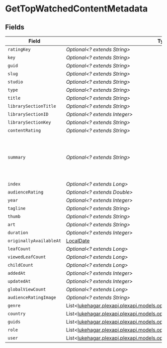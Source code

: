 # GetTopWatchedContentMetadata


## Fields

| Field                                                                                                                                                                                                                                                                       | Type                                                                                                                                                                                                                                                                        | Required                                                                                                                                                                                                                                                                    | Description                                                                                                                                                                                                                                                                 | Example                                                                                                                                                                                                                                                                     |
| --------------------------------------------------------------------------------------------------------------------------------------------------------------------------------------------------------------------------------------------------------------------------- | --------------------------------------------------------------------------------------------------------------------------------------------------------------------------------------------------------------------------------------------------------------------------- | --------------------------------------------------------------------------------------------------------------------------------------------------------------------------------------------------------------------------------------------------------------------------- | --------------------------------------------------------------------------------------------------------------------------------------------------------------------------------------------------------------------------------------------------------------------------- | --------------------------------------------------------------------------------------------------------------------------------------------------------------------------------------------------------------------------------------------------------------------------- |
| `ratingKey`                                                                                                                                                                                                                                                                 | *Optional<? extends String>*                                                                                                                                                                                                                                                | :heavy_minus_sign:                                                                                                                                                                                                                                                          | N/A                                                                                                                                                                                                                                                                         | 17                                                                                                                                                                                                                                                                          |
| `key`                                                                                                                                                                                                                                                                       | *Optional<? extends String>*                                                                                                                                                                                                                                                | :heavy_minus_sign:                                                                                                                                                                                                                                                          | N/A                                                                                                                                                                                                                                                                         | /library/metadata/17                                                                                                                                                                                                                                                        |
| `guid`                                                                                                                                                                                                                                                                      | *Optional<? extends String>*                                                                                                                                                                                                                                                | :heavy_minus_sign:                                                                                                                                                                                                                                                          | N/A                                                                                                                                                                                                                                                                         | plex://movie/5d77683f6f4521001ea9dc53                                                                                                                                                                                                                                       |
| `slug`                                                                                                                                                                                                                                                                      | *Optional<? extends String>*                                                                                                                                                                                                                                                | :heavy_minus_sign:                                                                                                                                                                                                                                                          | N/A                                                                                                                                                                                                                                                                         | waterloo-road                                                                                                                                                                                                                                                               |
| `studio`                                                                                                                                                                                                                                                                    | *Optional<? extends String>*                                                                                                                                                                                                                                                | :heavy_minus_sign:                                                                                                                                                                                                                                                          | N/A                                                                                                                                                                                                                                                                         | Universal Pictures                                                                                                                                                                                                                                                          |
| `type`                                                                                                                                                                                                                                                                      | *Optional<? extends String>*                                                                                                                                                                                                                                                | :heavy_minus_sign:                                                                                                                                                                                                                                                          | N/A                                                                                                                                                                                                                                                                         | movie                                                                                                                                                                                                                                                                       |
| `title`                                                                                                                                                                                                                                                                     | *Optional<? extends String>*                                                                                                                                                                                                                                                | :heavy_minus_sign:                                                                                                                                                                                                                                                          | N/A                                                                                                                                                                                                                                                                         | Serenity                                                                                                                                                                                                                                                                    |
| `librarySectionTitle`                                                                                                                                                                                                                                                       | *Optional<? extends String>*                                                                                                                                                                                                                                                | :heavy_minus_sign:                                                                                                                                                                                                                                                          | N/A                                                                                                                                                                                                                                                                         | Movies                                                                                                                                                                                                                                                                      |
| `librarySectionID`                                                                                                                                                                                                                                                          | *Optional<? extends Integer>*                                                                                                                                                                                                                                               | :heavy_minus_sign:                                                                                                                                                                                                                                                          | N/A                                                                                                                                                                                                                                                                         | 1                                                                                                                                                                                                                                                                           |
| `librarySectionKey`                                                                                                                                                                                                                                                         | *Optional<? extends String>*                                                                                                                                                                                                                                                | :heavy_minus_sign:                                                                                                                                                                                                                                                          | N/A                                                                                                                                                                                                                                                                         | /library/sections/1                                                                                                                                                                                                                                                         |
| `contentRating`                                                                                                                                                                                                                                                             | *Optional<? extends String>*                                                                                                                                                                                                                                                | :heavy_minus_sign:                                                                                                                                                                                                                                                          | N/A                                                                                                                                                                                                                                                                         | PG-13                                                                                                                                                                                                                                                                       |
| `summary`                                                                                                                                                                                                                                                                   | *Optional<? extends String>*                                                                                                                                                                                                                                                | :heavy_minus_sign:                                                                                                                                                                                                                                                          | N/A                                                                                                                                                                                                                                                                         | Serenity continues the story of the TV series it was based upon ("Firefly"). River Tam had a secret - one in which she's not even aware - so dangerous, no one's safe, as an Alliance operative's sent to capture her, and all others are considered irrelevant to his job. |
| `index`                                                                                                                                                                                                                                                                     | *Optional<? extends Long>*                                                                                                                                                                                                                                                  | :heavy_minus_sign:                                                                                                                                                                                                                                                          | N/A                                                                                                                                                                                                                                                                         | 1                                                                                                                                                                                                                                                                           |
| `audienceRating`                                                                                                                                                                                                                                                            | *Optional<? extends Double>*                                                                                                                                                                                                                                                | :heavy_minus_sign:                                                                                                                                                                                                                                                          | N/A                                                                                                                                                                                                                                                                         | 9.1                                                                                                                                                                                                                                                                         |
| `year`                                                                                                                                                                                                                                                                      | *Optional<? extends Integer>*                                                                                                                                                                                                                                               | :heavy_minus_sign:                                                                                                                                                                                                                                                          | N/A                                                                                                                                                                                                                                                                         | 2005                                                                                                                                                                                                                                                                        |
| `tagline`                                                                                                                                                                                                                                                                   | *Optional<? extends String>*                                                                                                                                                                                                                                                | :heavy_minus_sign:                                                                                                                                                                                                                                                          | N/A                                                                                                                                                                                                                                                                         | They aim to misbehave.                                                                                                                                                                                                                                                      |
| `thumb`                                                                                                                                                                                                                                                                     | *Optional<? extends String>*                                                                                                                                                                                                                                                | :heavy_minus_sign:                                                                                                                                                                                                                                                          | N/A                                                                                                                                                                                                                                                                         | /library/metadata/17/thumb/1705637165                                                                                                                                                                                                                                       |
| `art`                                                                                                                                                                                                                                                                       | *Optional<? extends String>*                                                                                                                                                                                                                                                | :heavy_minus_sign:                                                                                                                                                                                                                                                          | N/A                                                                                                                                                                                                                                                                         | /library/metadata/17/art/1705637165                                                                                                                                                                                                                                         |
| `duration`                                                                                                                                                                                                                                                                  | *Optional<? extends Integer>*                                                                                                                                                                                                                                               | :heavy_minus_sign:                                                                                                                                                                                                                                                          | N/A                                                                                                                                                                                                                                                                         | 141417                                                                                                                                                                                                                                                                      |
| `originallyAvailableAt`                                                                                                                                                                                                                                                     | [LocalDate](https://docs.oracle.com/javase/8/docs/api/java/time/LocalDate.html)                                                                                                                                                                                             | :heavy_minus_sign:                                                                                                                                                                                                                                                          | N/A                                                                                                                                                                                                                                                                         | 2005-09-29 00:00:00 +0000 UTC                                                                                                                                                                                                                                               |
| `leafCount`                                                                                                                                                                                                                                                                 | *Optional<? extends Long>*                                                                                                                                                                                                                                                  | :heavy_minus_sign:                                                                                                                                                                                                                                                          | N/A                                                                                                                                                                                                                                                                         | 222                                                                                                                                                                                                                                                                         |
| `viewedLeafCount`                                                                                                                                                                                                                                                           | *Optional<? extends Long>*                                                                                                                                                                                                                                                  | :heavy_minus_sign:                                                                                                                                                                                                                                                          | N/A                                                                                                                                                                                                                                                                         | 100                                                                                                                                                                                                                                                                         |
| `childCount`                                                                                                                                                                                                                                                                | *Optional<? extends Long>*                                                                                                                                                                                                                                                  | :heavy_minus_sign:                                                                                                                                                                                                                                                          | N/A                                                                                                                                                                                                                                                                         | 13                                                                                                                                                                                                                                                                          |
| `addedAt`                                                                                                                                                                                                                                                                   | *Optional<? extends Integer>*                                                                                                                                                                                                                                               | :heavy_minus_sign:                                                                                                                                                                                                                                                          | N/A                                                                                                                                                                                                                                                                         | 1705637164                                                                                                                                                                                                                                                                  |
| `updatedAt`                                                                                                                                                                                                                                                                 | *Optional<? extends Integer>*                                                                                                                                                                                                                                               | :heavy_minus_sign:                                                                                                                                                                                                                                                          | N/A                                                                                                                                                                                                                                                                         | 1705637165                                                                                                                                                                                                                                                                  |
| `globalViewCount`                                                                                                                                                                                                                                                           | *Optional<? extends Long>*                                                                                                                                                                                                                                                  | :heavy_minus_sign:                                                                                                                                                                                                                                                          | N/A                                                                                                                                                                                                                                                                         | 80                                                                                                                                                                                                                                                                          |
| `audienceRatingImage`                                                                                                                                                                                                                                                       | *Optional<? extends String>*                                                                                                                                                                                                                                                | :heavy_minus_sign:                                                                                                                                                                                                                                                          | N/A                                                                                                                                                                                                                                                                         | rottentomatoes://image.rating.upright                                                                                                                                                                                                                                       |
| `genre`                                                                                                                                                                                                                                                                     | List<[lukehagar.plexapi.plexapi.models.operations.GetTopWatchedContentGenre](../../models/operations/GetTopWatchedContentGenre.md)>                                                                                                                                         | :heavy_minus_sign:                                                                                                                                                                                                                                                          | N/A                                                                                                                                                                                                                                                                         |                                                                                                                                                                                                                                                                             |
| `country`                                                                                                                                                                                                                                                                   | List<[lukehagar.plexapi.plexapi.models.operations.GetTopWatchedContentCountry](../../models/operations/GetTopWatchedContentCountry.md)>                                                                                                                                     | :heavy_minus_sign:                                                                                                                                                                                                                                                          | N/A                                                                                                                                                                                                                                                                         |                                                                                                                                                                                                                                                                             |
| `guids`                                                                                                                                                                                                                                                                     | List<[lukehagar.plexapi.plexapi.models.operations.GetTopWatchedContentGuids](../../models/operations/GetTopWatchedContentGuids.md)>                                                                                                                                         | :heavy_minus_sign:                                                                                                                                                                                                                                                          | N/A                                                                                                                                                                                                                                                                         |                                                                                                                                                                                                                                                                             |
| `role`                                                                                                                                                                                                                                                                      | List<[lukehagar.plexapi.plexapi.models.operations.GetTopWatchedContentRole](../../models/operations/GetTopWatchedContentRole.md)>                                                                                                                                           | :heavy_minus_sign:                                                                                                                                                                                                                                                          | N/A                                                                                                                                                                                                                                                                         |                                                                                                                                                                                                                                                                             |
| `user`                                                                                                                                                                                                                                                                      | List<[lukehagar.plexapi.plexapi.models.operations.User](../../models/operations/User.md)>                                                                                                                                                                                   | :heavy_minus_sign:                                                                                                                                                                                                                                                          | N/A                                                                                                                                                                                                                                                                         |                                                                                                                                                                                                                                                                             |
